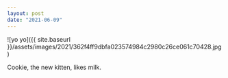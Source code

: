 ```yaml
---
layout: post
date: "2021-06-09"
---
```


![yo yo]({{ site.baseurl }}/assets/images/2021/362f4ff9dbfa023574984c2980c26ce061c70428.jpg)

Cookie, the new kitten, likes milk.
